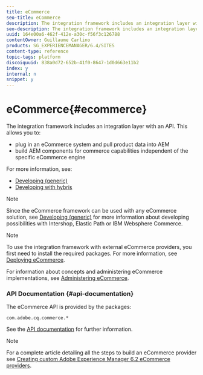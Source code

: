 ```yaml
---
title: eCommerce
seo-title: eCommerce
description: The integration framework includes an integration layer with an API
seo-description: The integration framework includes an integration layer with an API
uuid: 164e00a6-462f-412e-a30c-f56f3c126788
contentOwner: Guillaume Carlino
products: SG_EXPERIENCEMANAGER/6.4/SITES
content-type: reference
topic-tags: platform
discoiquuid: 838a0d72-652b-41f0-8647-1d0d663e11b2
index: y
internal: n
snippet: y
---
```


# eCommerce{#ecommerce}

The integration framework includes an integration layer with an API. This allows you to:

* plug in an eCommerce system and pull product data into AEM
* build AEM components for commerce capabilities independent of the specific eCommerce engine

For more information, see:

* [Developing (generic)](../../../sites/developing/using/generic.md)
* [Developing with hybris](../../../sites/developing/using/hybris.md)

>[!NOTE]
>
>Since the eCommerce framework can be used with any eCommerce solution, see [Developing (generic)](../../../sites/developing/using/generic.md) for more information about developing possibilities with Intershop, Elastic Path or IBM Websphere Commerce.

>[!NOTE]
>
>To use the integration framework with external eCommerce providers, you first need to install the required packages. For more information, see [Deploying eCommerce](../../../sites/deploying/using/ecommerce.md).
>
>For information about concepts and administering eCommerce implementations, see [Administering eCommerce](../../../sites/administering/using/ecommerce.md).

### API Documentation {#api-documentation}

The eCommerce API is provided by the packages:

`com.adobe.cq.commerce.*`

See the [API documentation](/sites/developing/using/reference-materials/javadoc/index.md) for further information.

>[!NOTE]
>
>For a complete article detailing all the steps to build an eCommerce provider see [Creating custom Adobe Experience Manager 6.2 eCommerce providers](https://helpx.adobe.com/experience-manager/using/ecommerce62.html).

